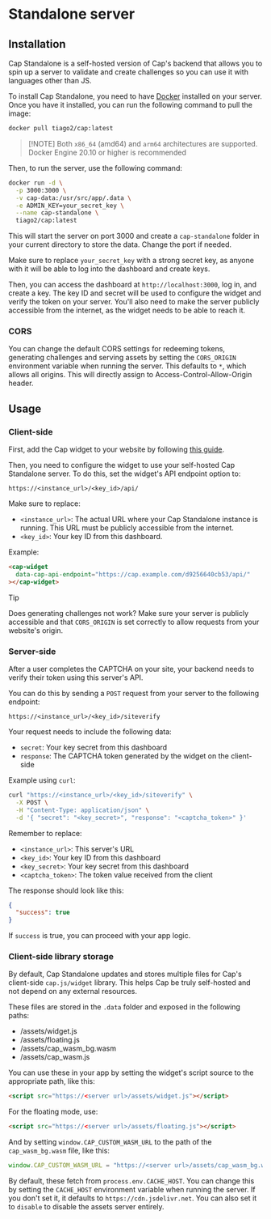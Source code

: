 # Standalone server

## Installation

Cap Standalone is a self-hosted version of Cap's backend that allows you to spin up a server to validate and create challenges so you can use it with languages other than JS.

To install Cap Standalone, you need to have [Docker](https://docs.docker.com/get-docker/) installed on your server. Once you have it installed, you can run the following command to pull the image:

```bash
docker pull tiago2/cap:latest
```

> [!NOTE] Both `x86_64` (amd64) and `arm64` architectures are supported. Docker Engine 20.10 or higher is recommended

Then, to run the server, use the following command:

```bash
docker run -d \
  -p 3000:3000 \
  -v cap-data:/usr/src/app/.data \
  -e ADMIN_KEY=your_secret_key \
  --name cap-standalone \
  tiago2/cap:latest
```

This will start the server on port 3000 and create a `cap-standalone` folder in your current directory to store the data. Change the port if needed.

Make sure to replace `your_secret_key` with a strong secret key, as anyone with it will be able to log into the dashboard and create keys.

Then, you can access the dashboard at `http://localhost:3000`, log in, and create a key. The key ID and secret will be used to configure the widget and verify the token on your server. You'll also need to make the server publicly accessible from the internet, as the widget needs to be able to reach it.

### CORS

You can change the default CORS settings for redeeming tokens, generating challenges and serving assets by setting the `CORS_ORIGIN` environment variable when running the server. This defaults to `*`, which allows all origins. This will directly assign to Access-Control-Allow-Origin header.

## Usage

### Client-side

First, add the Cap widget to your website by following [this guide](widget.md).

Then, you need to configure the widget to use your self-hosted Cap Standalone server. To do this, set the widget's API endpoint option to:

```
https://<instance_url>/<key_id>/api/
```

Make sure to replace:

- `<instance_url>`: The actual URL where your Cap Standalone instance is running. This URL must be publicly accessible from the internet.
- `<key_id>`: Your key ID from this dashboard.

Example:

```html
<cap-widget
  data-cap-api-endpoint="https://cap.example.com/d9256640cb53/api/"
></cap-widget>
```

> [!TIP]   
> Does generating challenges not work? Make sure your server is publicly accessible and that `CORS_ORIGIN` is set correctly to allow requests from your website's origin.

### Server-side

After a user completes the CAPTCHA on your site, your backend needs to verify their token using this server's API.

You can do this by sending a `POST` request from your server to the following endpoint:

```
https://<instance_url>/<key_id>/siteverify
```

Your request needs to include the following data:

- `secret`: Your key secret from this dashboard
- `response`: The CAPTCHA token generated by the widget on the client-side

Example using `curl`:

```bash
curl "https://<instance_url>/<key_id>/siteverify" \
  -X POST \
  -H "Content-Type: application/json" \
  -d '{ "secret": "<key_secret>", "response": "<captcha_token>" }'
```

Remember to replace:

- `<instance_url>`: This server's URL
- `<key_id>`: Your key ID from this dashboard
- `<key_secret>`: Your key secret from this dashboard
- `<captcha_token>`: The token value received from the client

The response should look like this:

```json
{
  "success": true
}
```

If `success` is true, you can proceed with your app logic.

### Client-side library storage

By default, Cap Standalone updates and stores multiple files for Cap's client-side `cap.js/widget` library. This helps Cap be truly self-hosted and not depend on any external resources.

These files are stored in the `.data` folder and exposed in the following paths:

- /assets/widget.js
- /assets/floating.js
- /assets/cap_wasm_bg.wasm
- /assets/cap_wasm.js

You can use these in your app by setting the widget's script source to the appropriate path, like this:

```html
<script src="https://<server url>/assets/widget.js"></script>
```

For the floating mode, use:

```html
<script src="https://<server url>/assets/floating.js"></script>
```

And by setting `window.CAP_CUSTOM_WASM_URL` to the path of the `cap_wasm_bg.wasm` file, like this:

```js
window.CAP_CUSTOM_WASM_URL = "https://<server url>/assets/cap_wasm_bg.wasm";
```

By default, these fetch from `process.env.CACHE_HOST`. You can change this by setting the `CACHE_HOST` environment variable when running the server. If you don't set it, it defaults to `https://cdn.jsdelivr.net`. You can also set it to `disable` to disable the assets server entirely.